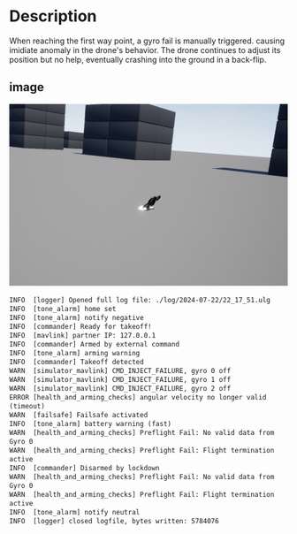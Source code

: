 # Description

When reaching the first way point, a gyro fail is manually triggered. causing imidiate anomaly in the drone's behavior. The drone continues to adjust its position but no help, eventually crashing into the ground in a back-flip.

## image
![img.png](img.png)

```text
INFO  [logger] Opened full log file: ./log/2024-07-22/22_17_51.ulg
INFO  [tone_alarm] home set
INFO  [tone_alarm] notify negative
INFO  [commander] Ready for takeoff!
INFO  [mavlink] partner IP: 127.0.0.1
INFO  [commander] Armed by external command
INFO  [tone_alarm] arming warning
INFO  [commander] Takeoff detected
WARN  [simulator_mavlink] CMD_INJECT_FAILURE, gyro 0 off
WARN  [simulator_mavlink] CMD_INJECT_FAILURE, gyro 1 off
WARN  [simulator_mavlink] CMD_INJECT_FAILURE, gyro 2 off
ERROR [health_and_arming_checks] angular velocity no longer valid (timeout)
WARN  [failsafe] Failsafe activated
INFO  [tone_alarm] battery warning (fast)
WARN  [health_and_arming_checks] Preflight Fail: No valid data from Gyro 0
WARN  [health_and_arming_checks] Preflight Fail: Flight termination active
INFO  [commander] Disarmed by lockdown
WARN  [health_and_arming_checks] Preflight Fail: No valid data from Gyro 0
WARN  [health_and_arming_checks] Preflight Fail: Flight termination active
INFO  [tone_alarm] notify neutral
INFO  [logger] closed logfile, bytes written: 5784076
```